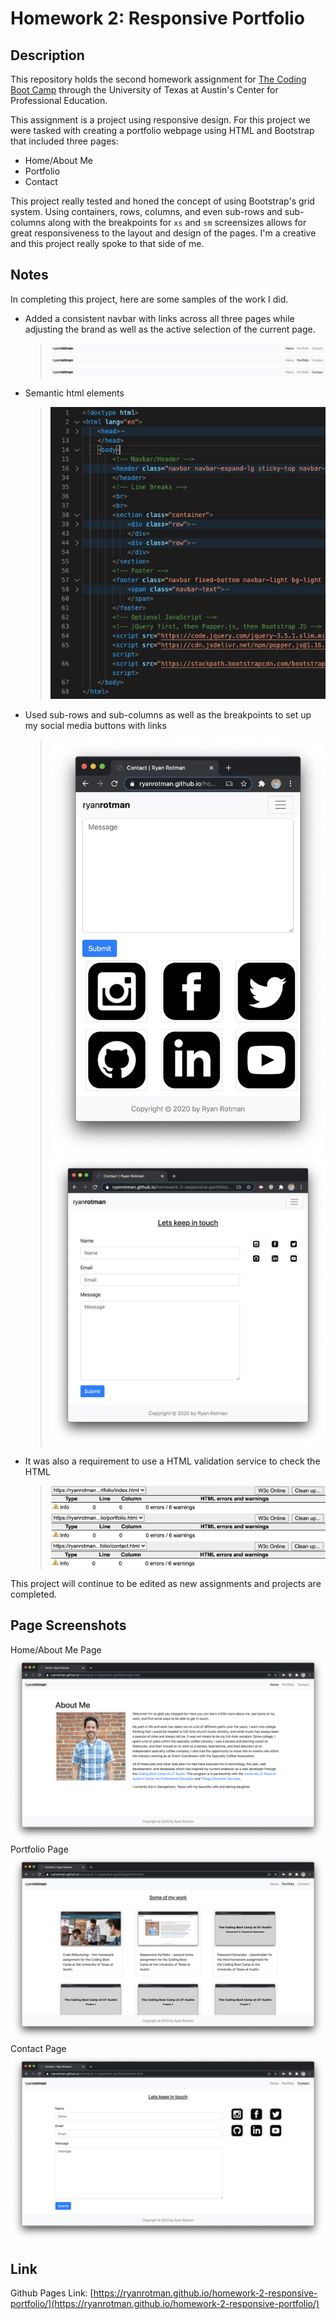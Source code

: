 # Homework 2: Responsive Portfolio

## Description

This repository holds the second homework assignment for [The Coding Boot Camp](https://techbootcamps.utexas.edu/coding/) through the University of Texas at Austin's Center for Professional Education.

This assignment is a project using responsive design. For this project we were tasked with creating a portfolio webpage using HTML and Bootstrap that included three pages:

* Home/About Me
* Portfolio
* Contact

This project really tested and honed the concept of using Bootstrap's grid system. Using containers, rows, columns, and even sub-rows and sub-columns along with the breakpoints for `xs` and `sm` screensizes allows for great responsiveness to the layout and design of the pages. I'm a creative and this project really spoke to that side of me. 

## Notes

In completing this project, here are some samples of the work I did.

* Added a consistent navbar with links across all three pages while adjusting the brand as well as the active selection of the current page.
    > ![ScreenShot_NavbarHome](https://github.com/ryanrotman/homework-2-responsive-portfolio/blob/master/Assets/Images/ReadMe_ScreenShot_NavbarHome.png)
    > ![Screenshot_NavbarPortfolio](https://github.com/ryanrotman/homework-2-responsive-portfolio/blob/master/Assets/Images/ReadMe_ScreenShot_NavbarPortfolio.png)
    > ![Screenshot_NavbarContact](https://github.com/ryanrotman/homework-2-responsive-portfolio/blob/master/Assets/Images/ReadMe_ScreenShot_NavbarContact.png)

* Semantic html elements
    > ![Screenshot_SemanticCode](https://github.com/ryanrotman/homework-2-responsive-portfolio/blob/master/Assets/Images/ReadMe_ScreenShot_SemanticCode.png)

* Used sub-rows and sub-columns as well as the breakpoints to set up my social media buttons with links
    > ![Screenshot_SocialXS](https://github.com/ryanrotman/homework-2-responsive-portfolio/blob/master/Assets/Images/ReadMe_ScreenShot_SocialXS.png)
    > ![Screenshot_SocialSM](https://github.com/ryanrotman/homework-2-responsive-portfolio/blob/master/Assets/Images/ReadMe_ScreenShot_SocialSM.png)

* It was also a requirement to use a HTML validation service to check the HTML
    > ![Screenshot_HomeValidation](https://github.com/ryanrotman/homework-2-responsive-portfolio/blob/master/Assets/Images/ReadMe_ScreenShot_HomeValidation.png)
    > ![Screenshot_PorfolioValidation](https://github.com/ryanrotman/homework-2-responsive-portfolio/blob/master/Assets/Images/ReadMe_ScreenShot_PortfolioValidation.png)
    > ![Screenshot_ContactValidation](https://github.com/ryanrotman/homework-2-responsive-portfolio/blob/master/Assets/Images/ReadMe_ScreenShot_ContactValidation.png)

This project will continue to be edited as new assignments and projects are completed.

## Page Screenshots
Home/About Me Page
![Screenshot_HomePage](https://github.com/ryanrotman/homework-2-responsive-portfolio/blob/master/Assets/Images/ReadMe_ScreenShot_HomePage.png)
Portfolio Page
![Screenshot_PortfolioPage](https://github.com/ryanrotman/homework-2-responsive-portfolio/blob/master/Assets/Images/ReadMe_ScreenShot_PortfolioPage.png)
Contact Page
![Screenshot_ContactPage](https://github.com/ryanrotman/homework-2-responsive-portfolio/blob/master/Assets/Images/ReadMe_ScreenShot_ContactPage.png)

## Link

Github Pages Link: [https://ryanrotman.github.io/homework-2-responsive-portfolio/](https://ryanrotman.github.io/homework-2-responsive-portfolio/)